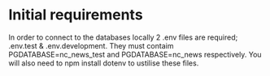 # Initial requirements

In order to connect to the databases locally 2 .env files are required; .env.test & .env.development. They must contaim PGDATABASE=nc_news_test and PGDATABASE=nc_news respectively.
You will also need to npm install dotenv to ustilise these files.

